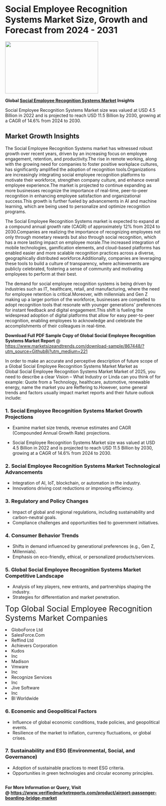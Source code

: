 <H1>Social Employee Recognition Systems Market Size, Growth and Forecast from 2024 - 2031</H1><img class="aligncenter size-medium wp-image-584254" src="https://thirdeyenews.in/wp-content/uploads/2024/09/Global-Market-Research-300x168.jpeg" alt="" width="300" height="168" /><p><strong>Global&nbsp;<a href="https://www.marketsizeandtrends.com/download-sample/867448/?utm_source=Github8j?utm_medium=221">Social Employee Recognition Systems Market</a> Insights</strong></p><p>Social Employee Recognition Systems Market size was valued at USD 4.5 Billion in 2022 and is projected to reach USD 11.5 Billion by 2030, growing at a CAGR of 14.6% from 2024 to 2030.</p><p><h2>Market Growth Insights</h2> <p>The Social Employee Recognition Systems market has witnessed robust growth over recent years, driven by an increasing focus on employee engagement, retention, and productivity.The rise in remote working, along with the growing need for companies to foster positive workplace cultures, has significantly amplified the adoption of recognition tools.Organizations are increasingly integrating social employee recognition platforms to motivate their workforce, strengthen company culture, and enhance overall employee experience.The market is projected to continue expanding as more businesses recognize the importance of real-time, peer-to-peer recognition in enhancing employee satisfaction and organizational success.This growth is further fueled by advancements in AI and machine learning, which are being used to personalize and optimize recognition programs.</p> <p>The Social Employee Recognition Systems market is expected to expand at a compound annual growth rate (CAGR) of approximately 12% from 2024 to 2030.Companies are realizing the importance of recognizing employees not only through monetary rewards but also through social recognition, which has a more lasting impact on employee morale.The increased integration of mobile technologies, gamification elements, and cloud-based platforms has enabled easier and more scalable recognition practices across a diverse, geographically distributed workforce.Additionally, companies are leveraging these tools to build a culture of transparency, where achievements are publicly celebrated, fostering a sense of community and motivating employees to perform at their best.</p> <p>The demand for social employee recognition systems is being driven by industries such as IT, healthcare, retail, and manufacturing, where the need for employee retention is critical.Moreover, with millennials and Gen Z making up a larger portion of the workforce, businesses are compelled to adopt recognition tools that resonate with younger generations' preferences for instant feedback and digital engagement.This shift is fueling the widespread adoption of digital platforms that allow for easy peer-to-peer recognition, enabling employees to acknowledge and celebrate the accomplishments of their colleagues in real-time.</p> <p><span class=""><strong>Download Full PDF Sample Copy of Global Social Employee Recognition Systems Market Report</strong> @ <a href="https://www.marketsizeandtrends.com/download-sample/867448/?utm_source=Github8j?utm_medium=221" target="_blank">https://www.marketsizeandtrends.com/download-sample/867448/?utm_source=Github8j?utm_medium=221</a></span></p><p>In order to make an accurate and perceptive description of future scope of a Global&nbsp;Social Employee Recognition Systems Market Market as Global&nbsp;Social Employee Recognition Systems Market Market of 2025, you need to describe a clear Vision &ndash; What Industry or Linda can you think of for example: Quote from a Technology, healthcare, automotive, renewable energy, name the market you are Reffering to.However, some general trends and factors usually impact market reports and their future outlook include:</p><h3>1.&nbsp;<strong>Social Employee Recognition Systems Market Growth Projections</strong></h3><ul><li>Examine market size trends, revenue estimates and CAGR (Compounded Annual Growth Rate) projections.</li><li><p>Social Employee Recognition Systems Market size was valued at USD 4.5 Billion in 2022 and is projected to reach USD 11.5 Billion by 2030, growing at a CAGR of 14.6% from 2024 to 2030.</p></li></ul><h3>2.&nbsp;<strong>Social Employee Recognition Systems Market Technological Advancements</strong></h3><ul><li>Integration of AI, IoT, blockchain, or automation in the industry.</li><li>Innovations driving cost reductions or improving efficiency.</li></ul><h3>3.&nbsp;<strong>Regulatory and Policy Changes</strong></h3><ul><li>Impact of global and regional regulations, including sustainability and carbon-neutral goals.</li><li>Compliance challenges and opportunities tied to government initiatives.</li></ul><h3>4.&nbsp;<strong>Consumer Behavior Trends</strong></h3><ul><li>Shifts in demand influenced by generational preferences (e.g., Gen Z, Millennials).</li><li>Emphasis on eco-friendly, ethical, or personalized products/services.</li></ul><h3>5.&nbsp;<strong>Global Social Employee Recognition Systems Market Competitive Landscape</strong></h3><ul><li>Analysis of key players, new entrants, and partnerships shaping the industry.</li><li>Strategies for differentiation and market penetration.</li></ul><p data-pm-slice="1 1 []"><span style="color: inherit; font-family: inherit; font-size: 25px;">Top Global Social Employee Recognition Systems Market Companies</span></p><div class="" data-test-id=""><p><li>GloboForce Ltd</li><li> SalesForce.Com</li><li> Reffind Ltd</li><li> Achievers Corporation</li><li> Kudos</li><li> Inc</li><li> Madison</li><li> Vmware</li><li> Inc</li><li> Recognize Services</li><li> Inc</li><li> Jive Software</li><li> Inc</li><li> BI Worldwide</li></p></div><h3>6.&nbsp;<strong>Economic and Geopolitical Factors</strong></h3><ul><li>Influence of global economic conditions, trade policies, and geopolitical events.</li><li>Resilience of the market to inflation, currency fluctuations, or global crises.</li></ul><h3>7.&nbsp;<strong>Sustainability and ESG (Environmental, Social, and Governance)</strong></h3><ul><li>Adoption of sustainable practices to meet ESG criteria.</li><li>Opportunities in green technologies and circular economy principles.</li></ul><h2><strong style="font-size: 14px;">For More Information or Query, Visit @&nbsp;</strong><a style="background-color: #ffffff; font-size: 14px;" href="https://www.marketsizeandtrends.com/report/social-employee-recognition-systems-market/" target="_blank">https://www.verifiedmarketreports.com/product/airport-passenger-boarding-bridge-market</a></h2>